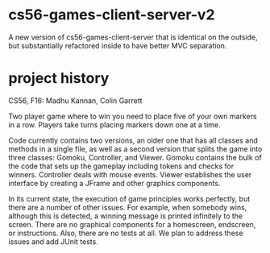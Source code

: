 cs56-games-client-server-v2
===========================

A new version of cs56-games-client-server that is identical on the outside, but substantially refactored inside to have better MVC separation.

project history
===============
CS56, F16: Madhu Kannan, Colin Garrett

Two player game where to win you need to place five of your own markers in a row. Players take turns placing markers down one at a time.

Code currently contains two versions, an older one that has all classes and methods in a single file, as well as a second version that splits the game into three classes: Gomoku, Controller, and Viewer. Gomoku contains the bulk of the code that sets up the gameplay including tokens and checks for winners. Controller deals with mouse events. Viewer establishes the user interface by creating a JFrame and other graphics components.

In its current state, the execution of game principles works perfectly, but there are a number of other issues. For example, when somebody wins, although this is detected, a winning message is printed infinitely to the screen. There are no graphical components for a homescreen, endscreen, or instructions. Also, there are no tests at all. We plan to address these issues and add JUnit tests.
